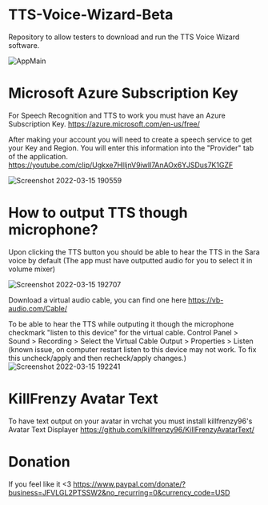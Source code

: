 # TTS-Voice-Wizard-Beta
Repository to allow testers to download and run the TTS Voice Wizard software.

![AppMain](https://user-images.githubusercontent.com/101527472/158492198-deabcf22-e5a7-4b7c-a12a-b741897e8d83.jpg)

# Microsoft Azure Subscription Key
For Speech Recognition and TTS to work you must have an Azure Subscription Key.
https://azure.microsoft.com/en-us/free/

After making your account you will need to create a speech service to get your Key and Region. You will enter this information into the "Provider" tab of the application.
https://youtube.com/clip/Ugkxe7HlljnV9iwlI7AnAOx6YJSDus7K1GZF


![Screenshot 2022-03-15 190559](https://user-images.githubusercontent.com/101527472/158492227-f704aaef-4077-413d-9f9d-a48c6183df0d.jpg)

# How to output TTS though microphone?
Upon clicking the TTS button you should be able to hear the TTS in the Sara voice by default (The app must have outputted audio for you to select it in volume mixer)

![Screenshot 2022-03-15 192707](https://user-images.githubusercontent.com/101527472/158493678-def6648a-02ea-480f-88ab-5666c59a0442.jpg)



Download a virtual audio cable, you can find one here https://vb-audio.com/Cable/


To be able to hear the TTS while outputing it though the microphone checkmark "listen to this device" for the virtual cable.
Control Panel > Sound > Recording > Select the Virtual Cable Output > Properties > Listen
(known issue, on computer restart listen to this device may not work. To fix this uncheck/apply and then recheck/apply changes.)
![Screenshot 2022-03-15 192241](https://user-images.githubusercontent.com/101527472/158493212-8b1db84b-bf10-45ae-bca4-71c858113bb9.jpg)


# KillFrenzy Avatar Text
To have text output on your avatar in vrchat you must install killfrenzy96's Avatar Text Displayer
https://github.com/killfrenzy96/KillFrenzyAvatarText/

# Donation
If you feel like it <3
https://www.paypal.com/donate/?business=JFVLGL2PTSSW2&no_recurring=0&currency_code=USD
